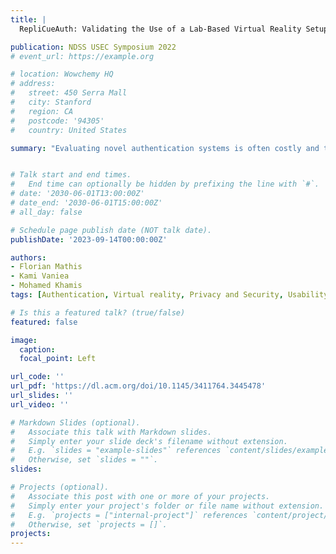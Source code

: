```yaml
---
title: | 
  RepliCueAuth: Validating the Use of a Lab-Based Virtual Reality Setup for Evaluating Authentication Systems

publication: NDSS USEC Symposium 2022
# event_url: https://example.org

# location: Wowchemy HQ
# address:
#   street: 450 Serra Mall
#   city: Stanford
#   region: CA
#   postcode: '94305'
#   country: United States

summary: "Evaluating novel authentication systems is often costly and time-consuming. In this work, we assess the suitability of using Virtual Reality (VR) to evaluate the usability and security of real-world authentication systems. To this end, we conducted a replication study and built a virtual replica of CueAuth [52], a recently introduced authentication scheme, and report on results from: (1) a lab-based in-VR usability study (N=20) evaluating user performance; (2) an online security study (N=22) evaluating system’s observation resistance through virtual avatars; and (3) a comparison between our results and those previously reported in the real-world evaluation. Our analysis indicates that VR can serve as a suitable test-bed for human-centred evaluations of real-world authentication schemes, but the used VR technology can have an impact on the evaluation. Our work is a first step towards augmenting the design and evaluation spectrum of authentication systems and offers ground work for more research to follow."


# Talk start and end times.
#   End time can optionally be hidden by prefixing the line with `#`.
# date: '2030-06-01T13:00:00Z'
# date_end: '2030-06-01T15:00:00Z'
# all_day: false

# Schedule page publish date (NOT talk date).
publishDate: '2023-09-14T00:00:00Z'

authors:
- Florian Mathis
- Kami Vaniea
- Mohamed Khamis
tags: [Authentication, Virtual reality, Privacy and Security, Usability]

# Is this a featured talk? (true/false)
featured: false

image:
  caption: 
  focal_point: Left

url_code: ''
url_pdf: 'https://dl.acm.org/doi/10.1145/3411764.3445478'
url_slides: ''
url_video: ''

# Markdown Slides (optional).
#   Associate this talk with Markdown slides.
#   Simply enter your slide deck's filename without extension.
#   E.g. `slides = "example-slides"` references `content/slides/example-slides.md`.
#   Otherwise, set `slides = ""`.
slides:

# Projects (optional).
#   Associate this post with one or more of your projects.
#   Simply enter your project's folder or file name without extension.
#   E.g. `projects = ["internal-project"]` references `content/project/deep-learning/index.md`.
#   Otherwise, set `projects = []`.
projects:
---
```


<!-- Slides can be added in a few ways:

- **Create** slides using Wowchemy's [_Slides_](https://docs.hugoblox.com/managing-content/#create-slides) feature and link using `slides` parameter in the front matter of the talk file
- **Upload** an existing slide deck to `static/` and link using `url_slides` parameter in the front matter of the talk file
- **Embed** your slides (e.g. Google Slides) or presentation video on this page using [shortcodes](https://docs.hugoblox.com/writing-markdown-latex/).

Further event details, including page elements such as image galleries, can be added to the body of this page. -->
